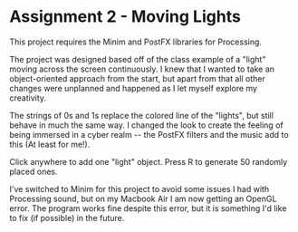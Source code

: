 # Assignment 2 - Moving Lights

This project requires the Minim and PostFX libraries for Processing.

The project was designed based off of the class example of a "light" moving across the screen continuously. I knew that I wanted to take an object-oriented approach from the start, but apart from that all other changes were unplanned and happened as I let myself explore my creativity.

The strings of 0s and 1s replace the colored line of the "lights", but still behave in much the same way. I changed the look to create the feeling of being immersed in a cyber realm -- the PostFX filters and the music add to this (At least for me!).

Click anywhere to add one "light" object. Press R to generate 50 randomly placed ones.

I've switched to Minim for this project to avoid some issues I had with Processing sound, but on my Macbook Air I am now getting an OpenGL error. The program works fine despite this error, but it is something I'd like to fix (if possible) in the future.